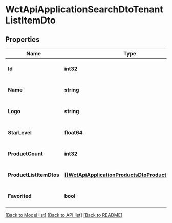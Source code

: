# WctApiApplicationSearchDtoTenantListItemDto

## Properties
Name | Type | Description | Notes
------------ | ------------- | ------------- | -------------
**Id** | **int32** |  | [optional] [default to null]
**Name** | **string** | 店铺名称 | [optional] [default to null]
**Logo** | **string** | 店铺icon | [optional] [default to null]
**StarLevel** | **float64** | 星级 | [optional] [default to null]
**ProductCount** | **int32** | 店铺商品数量 | [optional] [default to null]
**ProductListItemDtos** | [**[]WctApiApplicationProductsDtoProductListItemDto**](WCT.Api.Application.Products.Dto.ProductListItemDto.md) | 销量排三的商品 | [optional] [default to null]
**Favorited** | **bool** | 是否关注 | [optional] [default to null]

[[Back to Model list]](../README.md#documentation-for-models) [[Back to API list]](../README.md#documentation-for-api-endpoints) [[Back to README]](../README.md)

